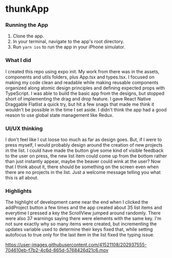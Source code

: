 # thunkApp

### Running the App

1. Clone the app.
2. In your terminal, navigate to the app's root directory.
3. Run `yarn ios` to run the app in your iPhone simulator.

### What I did

I created this repo using expo init. My work from there was in the assets, components and utils folders, plus App.tsx and types.tsx.
I focused on making my code clean and readable while making reusable components organized along atomic design principles and defining expected props with TypeScript.
I was able to build the basic app from the designs, but stopped short of implementing the drag and drop feature. I gave React Native Draggable Flatlist a quick try, but hit a few snags that made me think it wouldn't be possible in the time I set aside.
I didn't think the app had a good reason to use global state management like Redux.

### UI/UX thinking

I don't feel like I cut loose too much as far as design goes. But, if I were to press myself, I would probably design around the creation of new projects in the list.
I could have made the button give some kind of visible feedback to the user on press, the new list item could come up from the bottom rather than just instantly appear, maybe the beaver could wink at the user?
Now that I think about it, there should be something on the screen even when there are no projects in the list. Just a welcome message telling you what this is all about.

### Highlights

The highlight of development came near the end when I clicked the addProject button a few times and the app created about 35 list items and everytime I pressed a key the ScrollView jumped around randomly. There were also 37 warnings saying there were elements with the same key. I'm not sure exactly why so many items were created, but incrementing the updates variable used to determine their keys fixed that, while setting autofocus to true only for the last item in the list fixed the typing issue.

https://user-images.githubusercontent.com/41521108/202937555-704610eb-f7b2-4c6d-865d-5768426d21c6.mov
